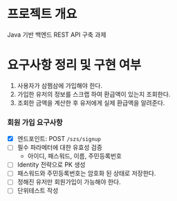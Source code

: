 # 프로젝트 개요
Java 기반 백엔드 REST API 구축 과제

# 요구사항 정리 및 구현 여부
1. 사용자가 삼쩜삼에 가입해야 한다.
2. 가입한 유저의 정보를 스크랩 하여 환급액이 있는지 조회한다.
3. 조회한 금액을 계산한 후 유저에게 실제 환급액을 알려준다.

### 회원 가입 요구사항
- [x] 엔드포인트: POST `/szs/signup`
- [ ] 필수 파라메터에 대한 유효성 검증
  - 아이디, 패스워드, 이름, 주민등록번호
- [ ] Identity 전략으로 PK 생성
- [ ] 패스워드와 주민등록번호는 암호화 된 상태로 저장한다.
- [ ] 정해진 유저만 회원가입이 가능해야 한다. 
- [ ] 단위테스트 작성